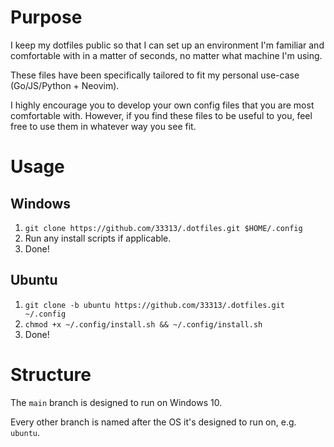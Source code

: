 # Purpose
I keep my dotfiles public so that I can set up an environment I'm familiar and comfortable with in a matter of seconds, no matter what machine I'm using.

These files have been specifically tailored to fit my personal use-case (Go/JS/Python + Neovim).

I highly encourage you to develop your own config files that you are most comfortable with. However, if you find these files to be useful to you, feel free to use them in whatever way you see fit.

# Usage

## Windows
1. `git clone https://github.com/33313/.dotfiles.git $HOME/.config`
2. Run any install scripts if applicable.
3. Done!

## Ubuntu
1. `git clone -b ubuntu https://github.com/33313/.dotfiles.git ~/.config`
2. `chmod +x ~/.config/install.sh && ~/.config/install.sh`
3. Done!

# Structure
The `main` branch is designed to run on Windows 10.

Every other branch is named after the OS it's designed to run on, e.g. `ubuntu`.
